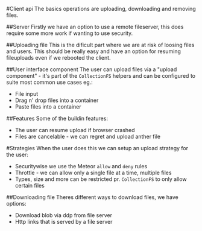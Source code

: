 #Client api
The basics operations are uploading, downloading and removing files.

##Server
Firstly we have an option to use a remote fileserver, this does require some more work if wanting to use security.

##Uploading file
This is the dificult part where we are at risk of loosing files and users. This should be really easy and have an option for resuming fileuploads even if we rebooted the client.

##User interface component
The user can upload files via a "upload component" - it's part of the `CollectionFS` helpers and can be configured to suite most common use cases eg.:
* File input
* Drag n' drop files into a container
* Paste files into a container

##Features
Some of the buildin features:
* The user can resume upload if browser crashed
* Files are cancelable - we can regret and upload anther file

#Strategies
When the user does this we can setup an upload strategy for the user:
* Securitywise we use the Meteor `allow` and `deny` rules
* Throttle - we can allow only a single file at a time, multiple files
* Types, size and more can be restricted pr. `CollectionFS` to only allow certain files


##Downloading file
Theres different ways to download files, we have options:
* Download blob via ddp from file server
* Http links that is served by a file server